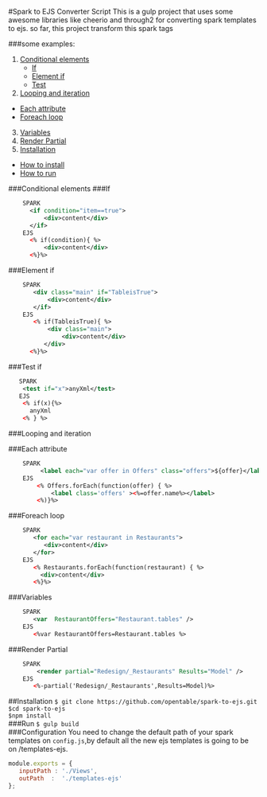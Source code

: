 #Spark to EJS Converter Script
This is a gulp project that uses some awesome libraries like cheerio and through2  for converting spark templates to ejs. so far, this project transform this spark tags

###some examples:
1. [Conditional elements](#Conditional-elements)
   * [If](#If)
   * [Element if](#Element-if)
   * [Test](#Test)
2. [Looping and iteration](#Looping-and-iteration)
  * [Each attribute](#Each-attribute)
  * [Foreach loop](#Foreach-loop)
3. [Variables](#Variables)
4. [Render Partial](#Render-Partial)
5. [Installation](#Installation)
  * [How to install](#Ho-to-install)
  * [How to run](#How-to-run)

###Conditional elements
###If
```xml
    SPARK
      <if condition="item==true">
          <div>content</div>
      </if>
    EJS
      <% if(condition){ %>
          <div>content</div>
      <%}%>
```
###Element if
```xml
    SPARK
       <div class="main" if="TableisTrue">
           <div>content</div>
       </if>
    EJS
       <% if(TableisTrue){ %>
           <div class="main">
               <div>content</div>
          </div>
      <%}%>
```
###Test if
 ```xml
    SPARK
     <test if="x">anyXml</test>
    EJS
     <% if(x){%>
       anyXml
     <% } %>
 ```
###Looping and iteration

###Each attribute
```xml
    SPARK
         <label each="var offer in Offers" class="offers">${offer}</label>
    EJS
        <% Offers.forEach(function(offer) { %>
            <label class='offers' ><%=offer.name%></label>
        <%)}%>
```
###Foreach loop
```xml
    SPARK
       <for each="var restaurant in Restaurants">
          <div>content</div>
       </for>
    EJS
       <% Restaurants.forEach(function(restaurant) { %>
         <div>content</div>
       <%}%>
```

###Variables
```xml
    SPARK
       <var  RestaurantOffers="Restaurant.tables" />
    EJS
       <%var RestaurantOffers=Restaurant.tables %>
```
###Render Partial
```xml
    SPARK
        <render partial="Redesign/_Restaurants" Results="Model" />
    EJS
       <%-partial('Redesign/_Restaurants',Results=Model)%>
```
##Installation
```$ git clone https://github.com/opentable/spark-to-ejs.git```<br>
   ```$cd spark-to-ejs```<br>
   ```$npm install```<br>
###Run
   ```$ gulp build```<br>
###Configuration
You need to change the default path of your spark templates on ```config.js```,by default all the new ejs templates is going to be on /templates-ejs.
```js
module.exports = {
   inputPath : './Views',
   outPath  :  './templates-ejs'
};
```
